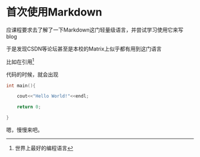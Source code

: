 # 首次使用Markdown



应课程要求去了解了一下Markdown这门轻量级语言，并尝试学习使用它来写blog

于是发现CSDN等论坛甚至是本校的Matrix上似乎都有用到这门语言

比如在引用[^C++]

[^C++]:世界上最好的编程语言

代码的时候，就会出现

```c++
int main(){

	cout<<"Hello World!"<<endl;

	return 0;

}
```

嗯，慢慢来吧。